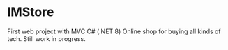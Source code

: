 # IMStore
First web project with MVC C# (.NET 8)
Online shop for buying all kinds of tech.
Still work in progress.
